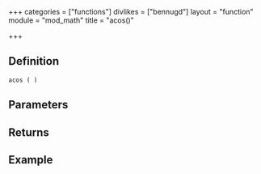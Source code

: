 +++
categories = ["functions"]
divlikes = ["bennugd"]
layout = "function"
module = "mod_math"
title = "acos()"

+++

## Definition

    acos ( )

## Parameters

## Returns

## Example
